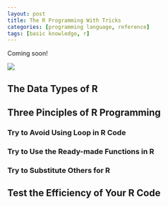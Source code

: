 ```yaml
---
layout: post
title: The R Programming With Tricks
categories: [programming language, reference]
tags: [basic knowledge, r]
---
```


Coming soon!

![](http://i.imgur.com/LlQQcdf.jpg)


## The Data Types of R

## Three Pinciples of R Programming

### Try to Avoid Using Loop in R Code 

### Try to Use the Ready-made Functions in R

### Try to Substitute Others for R

## Test the Efficiency of Your R Code



